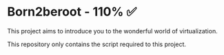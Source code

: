 # Born2beroot - 110% ✅
This project aims to introduce you to the wonderful world of virtualization.

This repository only contains the script required to this project.
